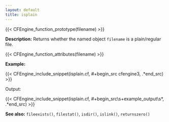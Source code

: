 ```yaml
---
layout: default
title: isplain
---
```


{{< CFEngine_function_prototype(filename) >}}

**Description:** Returns whether the named object `filename` is a
plain/regular file.

{{< CFEngine_function_attributes(filename) >}}

**Example:**

{{< CFEngine_include_snippet(isplain.cf, #\+begin_src cfengine3, .*end_src) >}}

Output:

{{< CFEngine_include_snippet(isplain.cf, #\+begin_src\s+example_output\s*, .*end_src) >}}

**See also:** `fileexists()`, `filestat()`, `isdir()`, `islink()`, `returnszero()`
